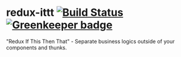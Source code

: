 # redux-ittt [![Build Status](https://travis-ci.org/khanghoang/redux-ittt.svg?branch=master)](https://travis-ci.org/khanghoang/redux-ittt) [![Greenkeeper badge](https://badges.greenkeeper.io/khanghoang/redux-ittt.svg)](https://greenkeeper.io/)


"Redux If This Then That" - Separate business logics outside of your components and thunks.
